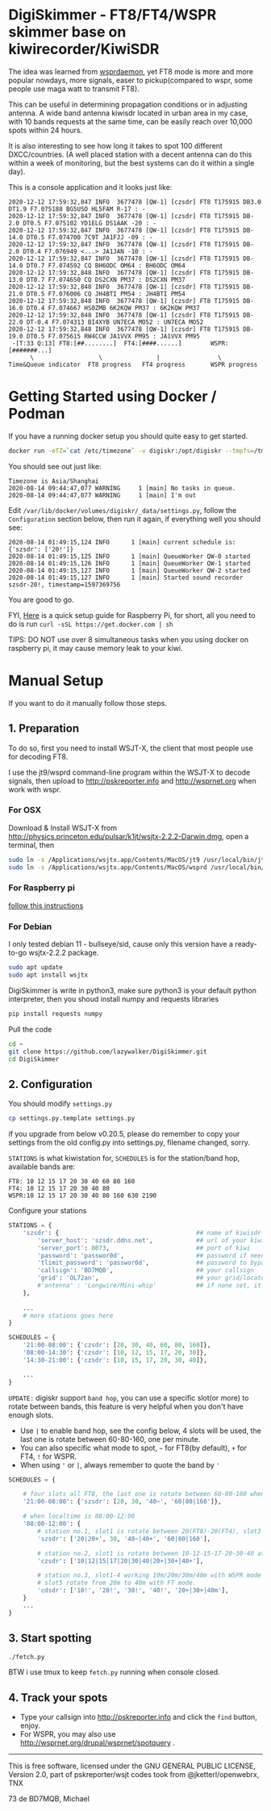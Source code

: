 # DigiSkimmer - FT8/FT4/WSPR skimmer base on kiwirecorder/KiwiSDR
The idea was learned from [wsprdaemon](https://raw.githubusercontent.com/rrobinett/wsprdaemon), yet FT8 mode is more and more popular nowdays, more signals, easer to pickup(compared to wspr, some people use maga watt to transmit FT8). 

This can be useful in determining propagation conditions or in adjusting antenna. A wide band antenna kiwisdr located in urban area in my case, with 10 bands requests at the same time, can be easily reach over 10,000 spots within 24 hours.

It is also interesting to see how long it takes to spot 100 different DXCC/countries. (A well placed station with a decent antenna can do this within a week of monitoring, but the best systems can do it within a single day).

This is a console application and it looks just like:
```log
2020-12-12 17:59:32,847 INFO  3677478 [QW-1] [czsdr] FT8 T175915 DB3.0 DT1.9 F7.075188 BG5USO HL5FAM R-17 : -
2020-12-12 17:59:32,847 INFO  3677478 [QW-1] [czsdr] FT8 T175915 DB-2.0 DT0.5 F7.075102 YD1ELG DS1AAK -20 : -
2020-12-12 17:59:32,847 INFO  3677478 [QW-1] [czsdr] FT8 T175915 DB-14.0 DT0.5 F7.074700 7C9T JA1FJJ -09 : -
2020-12-12 17:59:32,847 INFO  3677478 [QW-1] [czsdr] FT8 T175915 DB-2.0 DT0.4 F7.076949 <...> JA1JAN -10 : -
2020-12-12 17:59:32,847 INFO  3677478 [QW-1] [czsdr] FT8 T175915 DB-14.0 DT0.7 F7.074592 CQ BH6ODC OM64 : BH6ODC OM64
2020-12-12 17:59:32,848 INFO  3677478 [QW-1] [czsdr] FT8 T175915 DB-13.0 DT0.7 F7.074650 CQ DS2CXN PM37 : DS2CXN PM37
2020-12-12 17:59:32,848 INFO  3677478 [QW-1] [czsdr] FT8 T175915 DB-21.0 DT0.5 F7.076006 CQ JH4BTI PM54 : JH4BTI PM54
2020-12-12 17:59:32,848 INFO  3677478 [QW-1] [czsdr] FT8 T175915 DB-16.0 DT0.4 F7.074667 HS0ZMB 6K2KQW PM37 : 6K2KQW PM37
2020-12-12 17:59:32,848 INFO  3677478 [QW-1] [czsdr] FT8 T175915 DB-22.0 DT-0.4 F7.074313 BI4XYB UN7ECA MO52 : UN7ECA MO52
2020-12-12 17:59:32,848 INFO  3677478 [QW-1] [czsdr] FT8 T175915 DB-19.0 DT0.5 F7.075615 RW4CCW JA1VVX PM95 : JA1VVX PM95
 -[T:33 Q:13] FT8:[##........]  FT4:[####......]        WSPR:[#######...]
      \                  \               |                \
Time&Queue indicator  FT8 progress   FT4 progress       WSPR progress
```

# Getting Started using Docker / Podman
If you have a running docker setup you should quite easy to get started.
```bash
docker run -eTZ=`cat /etc/timezone` -v digiskr:/opt/digiskr --tmpfs=/tmp/digiskr lazywalker/digiskr
```
You should see out just like:
```log
Timezone is Asia/Shanghai
2020-08-14 09:44:47,077 WARNING     1 [main] No tasks in queue.
2020-08-14 09:44:47,077 WARNING     1 [main] I'm out
```

Edit `/var/lib/docker/volumes/digiskr/_data/settings.py`, follow the `Configuration` section below, then run it again, if everything well you should see:
```log
2020-08-14 01:49:15,124 INFO      1 [main] current schedule is: {'szsdr': ['20!']}
2020-08-14 01:49:15,125 INFO      1 [main] QueueWorker QW-0 started
2020-08-14 01:49:15,126 INFO      1 [main] QueueWorker QW-1 started
2020-08-14 01:49:15,127 INFO      1 [main] QueueWorker QW-2 started
2020-08-14 01:49:15,127 INFO      1 [main] Started sound recorder szsdr-20!, timestamp=1597369756
```
You are good to go.

FYI, [Here](https://www.raspberrypi.org/blog/docker-comes-to-raspberry-pi/) is a quick setup guide for Raspberry Pi, for short, all you need to do is run `curl -sSL https://get.docker.com | sh`

TIPS: DO NOT use over 8 simultaneous tasks when you using docker on raspberry pi, it may cause memory leak to your kiwi.

# Manual Setup
If you want to do it manually follow those steps.
## 1. Preparation
To do so, first you need to install WSJT-X, the client that most people use for decoding FT8.

I use the jt9/wsprd command-line program within the WSJT-X to decode signals, then upload to http://pskreporter.info and http://wsprnet.org when work with wspr.

### For OSX

Download & Install WSJT-X from http://physics.princeton.edu/pulsar/k1jt/wsjtx-2.2.2-Darwin.dmg, open a terminal, then

```bash
sudo ln -s /Applications/wsjtx.app/Contents/MacOS/jt9 /usr/local/bin/jt9
sudo ln -s /Applications/wsjtx.app/Contents/MacOS/wsprd /usr/local/bin/wsprd
```

### For Raspberry pi
[follow this instructions](https://github.com/lazywalker/DigiSkimmer/wiki/Manual-Installation-on-RaspberryPi)

### For Debian
I only tested debian 11 - bullseye/sid, cause only this version have a ready-to-go wsjtx-2.2.2 package.
```bash
sudo apt update
sudo apt install wsjtx
```

DigiSkimmer is write in python3, make sure python3 is your default python interpreter, then you shoud install numpy and requests libraries
```bash
pip install requests numpy
```

Pull the code 
```bash
cd ~
git clone https://github.com/lazywalker/DigiSkimmer.git
cd DigiSkimmer
```

## 2. Configuration
You should modify `settings.py`

```bash
cp settings.py.template settings.py
```
if you upgrade from below v0.20.5, please do remember to copy your settings from the old config.py into settings.py, filename changed, sorry.

`STATIONS` is what kiwistation for, `SCHEDULES` is for the station/band hop, available bands are:
```
FT8: 10 12 15 17 20 30 40 60 80 160
FT4: 10 12 15 17 20 30 40 80
WSPR:10 12 15 17 20 30 40 80 160 630 2190
```

Configure your stations

```python
STATIONS = {
    'szsdr': {                                      ## name of kiwisdr station
        'server_host': 'szsdr.ddns.net',            ## url of your kiwisdr station
        'server_port': 8073,                        ## port of kiwi
        'password': 'passwor0d',                    ## password if needed
        'tlimit_password': 'passwor0d',             ## password to bypass time limited, if needed
        'callsign': 'BD7MQB',                       ## your callsign
        'grid': 'OL72an',                           ## your grid/locator, if none set will use the kiwisdr's setting
        #'antenna' : 'Longwire/Mini-whip'           ## if none set, it'll read the antenna information from the kiwisdr
    },
    
    ...
    # more stations goes here
}

SCHEDULES = {
    '21:00-08:00': {'czsdr': [20, 30, 40, 60, 80, 160]},
    '08:00-14:30': {'czsdr': [10, 12, 15, 17, 20, 30]},
    '14:30-21:00': {'czsdr': [10, 15, 17, 20, 30, 40]},

    ...
}

```

`UPDATE:` digiskr support `band hop`, you can use a specific slot(or more) to rotate between bands, this feature is very helpful when you don't have enough slots. 

* Use `|` to enable band hop, see the config below, 4 slots will be used, the last one is rotate between 60-80-160, one per minute.
* You can also specific what mode to spot, `~` for FT8(by default), `+` for FT4, `!` for WSPR.
* When using `'` or `|`, always remember to quote the band by `'`

```python
SCHEDULES = {

    # four slots all FT8, the last one is rotate between 60-80-160 when localtime is 21:00-08:00
    '21:00-08:00': {'szsdr': [20, 30, '40~', '60|80|160']},    

    # when localtime is 08:00-12:00
    '08:00-12:00': {
        # station no.1, slot1 is rotate between 20(FT8)-20(FT4), slot3 is 40(FT8)-40(FT4)
        'szsdr': ['20|20+', 30, '40~|40+', '60|80|160'],

        # station no.2, slot1 is rotate between 10-12-15-17-20-30-40 at FT8 mode, then 20-30-40 at FT4 mode
        'czsdr': ['10|12|15|17|20|30|40|20+|30+|40+'],

        # station no.3, slot1-4 working 10m/20m/30m/40m with WSPR mode at the same time, 
        # slot5 rotate from 20m to 40m with FT mode.
        'cdsdr': ['10!', '20!', '30!', '40!', '20+|30+|40m'],
    }
    ...
}

```


## 3. Start spotting
```bash
./fetch.py
```

BTW i use tmux to keep `fetch.py` running when console closed.

## 4. Track your spots
- Type your callsign into http://pskreporter.info and click the `find` button, enjoy. 
- For WSPR, you may also use http://wsprnet.org/drupal/wsprnet/spotquery .

---
This is free software, licensed under the GNU GENERAL PUBLIC LICENSE, Version 2.0, part of pskreporter/wsjt codes took from @jketterl/openwebrx, TNX

73 de BD7MQB, Michael
